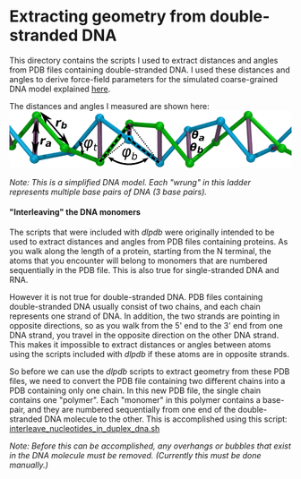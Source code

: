 Extracting geometry from double-stranded DNA
=======
This directory contains the scripts I used to extract distances and angles
from PDB files containing double-stranded DNA.
I used these distances and angles to derive force-field parameters
for the simulated coarse-grained DNA model explained 
[here](https://github.com/jewettaij/moltemplate/tree/master/examples/coarse_grained/DNA_models/dsDNA_only/2strands/3bp_2particles/simple_dna_example).

The distances and angles I measured are shown here:
![distances_and_angles_from_DNA](./statistics_keeping_every_3rd_base_pair/dsDNA_3to1_C3p.png)

*Note: This is a simplified DNA model. Each "wrung" in this ladder represents
multiple base pairs of DNA (3 base pairs).*


#### "Interleaving" the DNA monomers

The scripts that were included with *dlpdb* were originally intended to be
used to extract distances and angles from PDB files containing proteins.
As you walk along the length of a protein, starting from the N terminal,
the atoms that you encounter will belong to monomers that are numbered
sequentially in the PDB file. This is also true for single-stranded DNA and RNA.

However it is not true for double-stranded DNA.
PDB files containing double-stranded DNA usually consist of two chains,
and each chain represents one strand of DNA.
In addition, the two strands are pointing in opposite directions,
so as you walk from the 5' end to the 3' end from one DNA strand,
you travel in the opposite direction on the other DNA strand.
This makes it impossible to extract distances or angles between atoms
using the scripts included with *dlpdb* if these atoms are in opposite strands.

So before we can use the *dlpdb* scripts to extract geometry from these
PDB files, we need to convert the PDB file containing two different chains
into a PDB containing only one chain.  In this new PDB file, the single chain
contains one "polymer".  Each "monomer" in this polymer contains a base-pair,
and they are numbered sequentially from one end of the double-stranded DNA
molecule to the other.  This is accomplished using this script:
[interleave_nucleotides_in_duplex_dna.sh](interleave_nucleotides_in_duplex_dna.sh)

*Note: Before this can be accomplished, any overhangs or bubbles that exist in
the DNA molecule must be removed.  (Currently this must be done manually.)*
